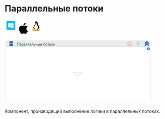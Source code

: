 # Параллельные потоки

![](<../../../.gitbook/assets/image (100) (1) (1) (1) (1) (1) (157).png>)

![](<../../../.gitbook/assets/image (71).png>)

Компонент, производящий выполнение логики в параллельных потоках.
